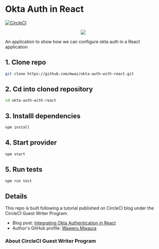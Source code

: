 # Okta Auth in React

[![CircleCI](https://circleci.com/gh/mwaz/okta-auth-with-react.svg?style=svg)](https://circleci.com/gh/mwaz/okta-auth-with-react)

<p align="center"><img src="https://avatars3.githubusercontent.com/u/59034516"></p>

An application to show how we can configure okta auth in a React application

## 1. Clone repo

```bash
git clone https://github.com/mwaz/okta-auth-with-react.git
```
## 2. Cd into cloned repository 
```bash
cd okta-auth-with-react
```

## 3. Installl dependencies 
```bash
npm install
```
## 4. Start provider

```bash
npm start
```

## 5. Run tests

```bash
npm run test
```

## Details

This repo is built following a tutorial published on CircleCI blog under the CircleCI Guest Writer Program.

-   Blog post: [  Integrating Okta Authentication in React ][blog]
-   Author's GitHub profile: [Waweru Mwaura][author]

### About CircleCI Guest Writer Program

[blog]: https://circleci.com/blog/integrating-okta-authentication-with-react
[author]: https://github.com/mwaz
